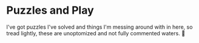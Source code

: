 # Puzzles and Play

I've got puzzles I've solved and things I'm messing around with in here, so tread lightly, these are unoptomized and not fully commented waters. :crescent_moon: